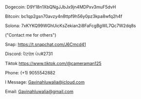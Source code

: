 



Dogecoin:
 D9Y18n1XbQNgJJbJx9jn4MDPxv3muF5dvH
 
Bitcoin:
 bc1qp2gsn70avzy4n8ttpf9h56y0pz3kpa8wfq2h4f
 
Solona:
 7xKYKQ99WGhUicKsZekian2i8FaFcgBgWL7Qc7W2dq8s
 
 ("Contact me for others")
 
Snap:
 https://t.snapchat.com/J6Cmcd41
  
Discord:
 ਪੈਟਰੋਲ ਪੰਪ#2731
 
Tiktok
 https://www.tiktok.com/@cameraman125
 
Phone:
 (+1) 9055542882 
 
I Message:
 Gavinahluwalia@icloud.com
 
Email:
 Gavinahluwalia@gmail.com
 
